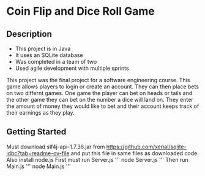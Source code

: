 # Coin Flip and Dice Roll Game

## Description 
* This project is in Java
* It uses an SQLite database
* Was completed in a team of two
* Used agile development with multiple sprints
  
This project was the final project for a software engineering course. This game allows players to login or create an account. They can then place bets on two differnt games. One game the player can bet on heads or tails and the other game they can bet on the number a dice will land on. They enter the amount of money they would like to bet and their account keeps track of their earnings as they play. 

## Getting Started
Must download slf4j-api-1.7.36.jar from https://github.com/xerial/sqlite-jdbc?tab=readme-ov-file  and put this file in same files as downloaded code.
Also install node.js
First must run Server.js
'''
node Server.js
'''
Then run Main.js 
'''
node Main.js
'''
